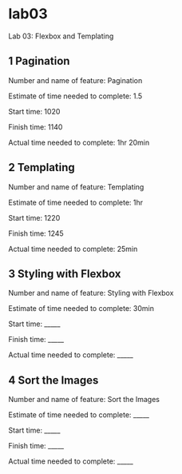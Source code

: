 # lab03
Lab 03: Flexbox and Templating



## 1 Pagination
Number and name of feature: Pagination

Estimate of time needed to complete: 1.5

Start time: 1020

Finish time: 1140

Actual time needed to complete: 1hr 20min

## 2 Templating
Number and name of feature: Templating

Estimate of time needed to complete: 1hr

Start time: 1220

Finish time: 1245

Actual time needed to complete: 25min

## 3 Styling with Flexbox
Number and name of feature: Styling with Flexbox

Estimate of time needed to complete: 30min

Start time: _____

Finish time: _____

Actual time needed to complete: _____

## 4 Sort the Images
Number and name of feature: Sort the Images

Estimate of time needed to complete: _____

Start time: _____

Finish time: _____

Actual time needed to complete: _____